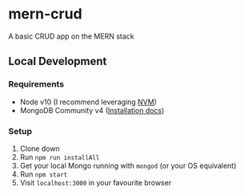 # mern-crud

A basic CRUD app on the MERN stack

## Local Development

### Requirements

- Node v10 (I recommend leveraging [NVM](https://github.com/nvm-sh/nvm))
- MongoDB Community v4 ([Installation docs](https://docs.mongodb.com/manual/administration/install-community/))

### Setup

1. Clone down
1. Run `npm run installAll`
1. Get your local Mongo running with `mongod` (or your OS equivalent)
1. Run `npm start`
1. Visit `localhost:3000` in your favourite browser
